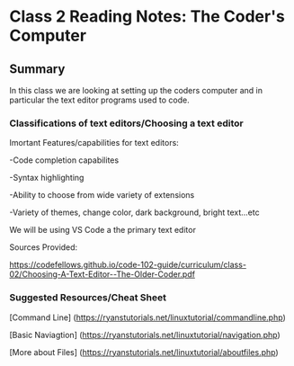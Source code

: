 # Class 2 Reading Notes: The Coder's Computer

## Summary

In this class we are looking at setting up the coders computer and in particular the text editor programs used to code.

### Classifications of text editors/Choosing a text editor

Imortant Features/capabilities for text editors:

-Code completion capabilites

-Syntax highlighting

-Ability to choose from wide variety of extensions

-Variety of themes, change color, dark background, bright text...etc

 We will be using VS Code a the primary text editor

Sources Provided:

<https://codefellows.github.io/code-102-guide/curriculum/class-02/Choosing-A-Text-Editor--The-Older-Coder.pdf>

### Suggested Resources/Cheat Sheet

 [Command Line] (<https://ryanstutorials.net/linuxtutorial/commandline.php>)

 [Basic Naviagtion] (<https://ryanstutorials.net/linuxtutorial/navigation.php>)

 [More about Files] (<https://ryanstutorials.net/linuxtutorial/aboutfiles.php>)
